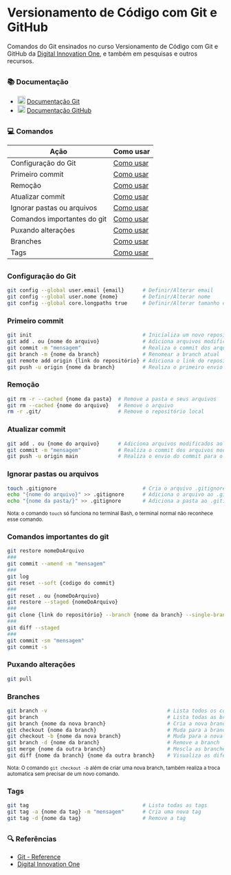 # Versionamento de Código com Git e GitHub

Comandos do Git ensinados no curso Versionamento de Código com Git e GitHub da [Digital Innovation One](https://wwwdio.me/), e também em pesquisas e outros recursos.

##
### 📚 Documentação
* <img src="https://skillicons.dev/icons?i=git" width="18px"> [Documentação Git](https://git-scm.com/doc) 
* <img src="https://skillicons.dev/icons?i=github" width="18px"> [Documentação GitHub](https://docs.github.com/)

##
### 💻 Comandos

| Ação | Como usar |
|-------|---------|
| Configuração do Git | [Como usar](#configuração-do-git) |
| Primeiro commit | [Como usar](#primeiro-commit) |
| Remoção | [Como usar](#remoção) |
| Atualizar commit | [Como usar](#atualizar-commit) |
| Ignorar pastas ou arquivos | [Como usar](#ignorar-pastas-ou-arquivos) |
| Comandos importantes do git | [Como usar](#comandos-importantes-do-git) |
| Puxando alterações | [Como usar](#puxando-alterações) |
| Branches | [Como usar](#branches) |
| Tags | [Como usar](#tags) |

##
### Configuração do Git
```bash
git config --global user.email {email}      # Definir/Alterar email
git config --global user.nome {nome}        # Definir/Alterar nome
git config --global core.longpaths true     # Definir/Alterar tamanho de diretórios
```


### Primeiro commit
```bash
git init                                    # Inicializa um novo repositório local
git add . ou {nome do arquivo}              # Adiciona arquivos modificados ao palco
git commit -m "mensagem"                    # Realiza o commit dos arquivos modificados
git branch -m {nome da branch}              # Renomear a branch atual
git remote add origin {link do repositório} # Adiciona o link do repositório remoto ao repositório local
git push -u origin {nome da branch}         # Realiza o primeiro envio envio das modificações
```

### Remoção
```bash
git rm -r --cached {nome da pasta}  # Remove a pasta e seus arquivos
git rm --cached {nome do arquivo}   # Remove o arquivo
rm -r .git/                         # Remove o repositório local
```

### Atualizar commit
```bash
git add . ou {nome do arquivo}      # Adiciona arquivos modificados ao palco
git commit -m "mensagem"            # Realiza o commit dos arquivos modificados
git push -u origin main             # Realiza o envio do commit para o repositório remoto
```

### Ignorar pastas ou arquivos
```bash
touch .gitignore                            # Cria o arquivo .gitignore
echo "{nome do arquivo}" >> .gitignore      # Adiciona o arquivo ao .gitignore
echo "{nome da pasta/}" >> .gitignore       # Adiciona a pasta ao .gitignore
```
<small>Nota: o comando ```touch``` só funciona no terminal Bash, o terminal normal não reconhece esse comando.</small>

### Comandos importantes do git
```bash
git restore nomeDoArquivo                                                   # Restaura o arquivo do commit
###
git commit --amend -m "mensagem"                                            # Realiza mudança na mensagem do commit
###
git log                                                                     # Lista todos os commits
git reset --soft {codigo do commit}                                         # Retorna ao commit anterior
###
git reset . ou {nomeDoArquivo}                                              # Remove o arquivo do commit
git restore --staged {nomeDoArquivo}                                        # Restaura o arquivo do commit
###
git clone {link do repositório} --branch {nome da branch} --single-branch   # Clonar branch de um repositório especifico
###
git diff --staged                                                           # Lista as alterações que serão incluídas no próximo commit
###
git commit -sm "mensagem"                                                   # Realiza o commit com sua assinatura
git commit -s                                                               # Realiza o commit com sua assinatura sem uma mensagem

```

### Puxando alterações
```bash
git pull
```

### Branches
```bash
git branch -v                                       # Lista todos os commits de cada branch
git branch                                          # Lista todas as branches
git branch {nome da nova branch}                    # Cria a nova branch
git checkout {nome da branch}                       # Muda para a branch
git checkout -b {nome da nova branch}               # Muda para a nova branch
git branch -d {nome da branch}                      # Remove a branch
git merge {nome da outra branch}                    # Mescla as branches
git diff {nome da branch} {nome da outra branch}    # Visualiza as diferenças entre as branches. Exemplo: git diff main origin/main
```
<small>Nota: O comando ```git checkout -b``` além de criar uma nova branch, também realiza a troca automatica sem precisar de um novo comando.</small>

### Tags
```bash
git tag                                     # Lista todas as tags
git tag -a {nome da tag} -m "mensagem"      # Cria uma nova tag
git tag -d {nome da tag}                    # Remove a tag
```

##
### 🔍 Referências
- [Git - Reference](https://git-scm.com/docs/)
- [Digital Innovation One](https://wwwdio.me/)
